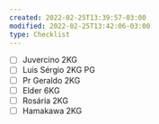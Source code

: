 ```yaml
---
created: 2022-02-25T13:39:57-03:00
modified: 2022-02-25T13:42:06-03:00
type: Checklist
---
```


- [ ] Juvercino 2KG
- [ ] Luis Sérgio 2KG PG
- [ ] Pr Geraldo 2KG
- [ ] Elder 6KG
- [ ] Rosária 2KG
- [ ] Hamakawa 2KG
